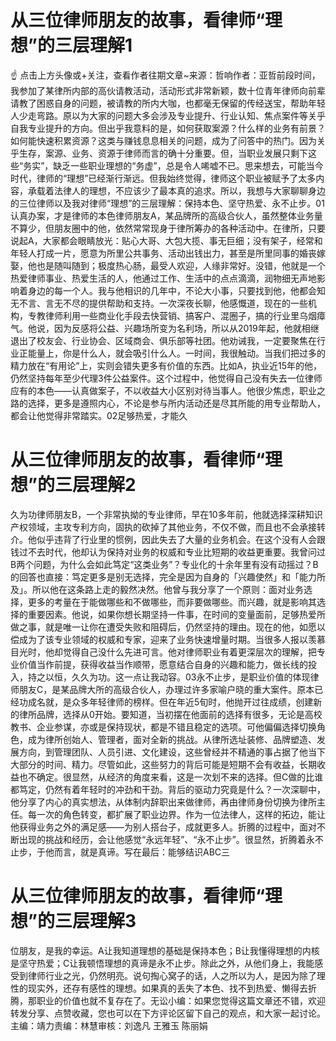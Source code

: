 # 从三位律师朋友的故事，看律师“理想”的三层理解1

☝ 点击上方头像或+关注，查看作者往期文章~来源：哲响作者：亚哲前段时间，我参加了某律所内部的高伙请教活动，活动形式非常新颖，数十位青年律师向前辈请教了困惑自身的问题，被请教的所内大咖，也都毫无保留的传经送宝，帮助年轻人少走弯路。原以为大家的问题大多会涉及专业提升、行业认知、焦点案件等关乎自我专业提升的方向。但出乎我意料的是，如何获取案源？什么样的业务有前景？如何能快速积累资源？这类与赚钱息息相关的问题，成为了问答中的热门。因为关乎生存，案源、业务、资源于律师而言的确十分重要。但，当职业发展只剩下这些“务实”，缺乏一些职业理想的“务虚”，总是令人唏嘘不已。思来想去，可能当今时代，律师的“理想”已经渐行渐远。但我始终觉得，律师这个职业被赋予了太多内容，承载着法律人的理想，不应该少了最本真的追求。所以，我想与大家聊聊身边的三位律师以及我对律师“理想”的三层理解：保持本色、坚守热爱、永不止步。01认真办案，才是律师的本色律师朋友A，某品牌所的高级合伙人，虽然整体业务量不算少，但朋友圈中的他，依然常常现身于律所筹办的各种活动中。在律所，只要说起A，大家都会眼睛放光：贴心大哥、大包大揽、事无巨细；没有架子，经常和年轻人打成一片，愿意为所里公共事务、活动出钱出力，甚至是所里同事的婚丧嫁娶，他也是随叫随到；极度热心肠，最受人欢迎，人缘非常好。没错，他就是一个热爱律师事业、热爱生活的人，他通过工作、生活中的点点滴滴，润物细无声地影响着身边的每一个人。我与他相识的几年中，不论大小事，只要找到他，他都会知无不言、言无不尽的提供帮助和支持。一次深夜长聊，他感慨道，现在的一些机构，专教律师利用一些商业化手段去快营销、搞客户、混圈子，搞的行业里乌烟瘴气。他说，因为反感将公益、兴趣场所变为名利场，所以从2019年起，他就相继退出了校友会、行业协会、区域商会、俱乐部等社团。他劝诫我，一定要聚焦在行业正能量上，你是什么人，就会吸引什么人。一时间，我很触动。当我们把过多的精力放在“有用论”上，实则会错失更多有价值的东西。比如A，执业近15年的他，仍然坚持每年至少代理3件公益案件。这个过程中，他觉得自己没有失去一位律师应有的本色——认真做案子，不以收益大小区别对待当事人。他很少焦虑，职业之路的选择，更多是遵照内心，不论是参与所内活动还是尽其所能的用专业帮助人，都会让他觉得非常踏实。02足够热爱，才能久

# 从三位律师朋友的故事，看律师“理想”的三层理解2

久为功律师朋友B，一个非常执拗的专业律师，早在10多年前，他就选择深耕知识产权领域，主攻专利方向，固执的砍掉了其他业务，不仅不做，而且也不会承接转介。他似乎违背了行业里的惯例，因此失去了大量的业务机会。在这个没有人会跟钱过不去时代，他却认为保持对业务的权威和专业比短期的收益更重要。我曾问过B两个问题，为什么会如此笃定“这类业务”？专业化的十余年里有没有动摇过？B的回答也直接：笃定更多是别无选择，完全是因为自身的「兴趣使然」和「能力所及」。所以他在这条路上走的毅然决然。他曾与我分享了一个原则：面对业务选择，更多的考量在于能做哪些和不做哪些，而非要做哪些。而兴趣，就是影响其选择的重要因素。他说，如果你想长期坚持一件事，在时间的变量面前，足够热爱所做之事，就是唯一让你在遭受失败和阻碍后，仍然坚持的理由。现在的他，如愿以偿成为了该专业领域的权威和专家，迎来了业务快速增量时期。当很多人报以羡慕目光时，他却觉得自己没什么先进可言。他对律师职业有着更深层次的理解，把专业价值当作前提，获得收益当作顺带，愿意结合自身的兴趣和能力，做长线的投入，持之以恒，久久为功。这一点让我动容。03永不止步，是职业价值的体现律师朋友C，是某品牌大所的高级合伙人，办理过许多家喻户晓的重大案件。原本已经功成名就，是众多年轻律师的榜样。但在年近5旬时，他抛开过往成绩，创建新的律所品牌，选择从0开始。要知道，当初摆在他面前的选择有很多，无论是高校教书、企业参谋，亦或是保持现状，都是不错且稳定的选项。可他偏偏选择切换角色，成为律所创始人、管理者，面对全新的挑战。从律所选址装修、品牌塑造、发展方向，到管理团队、人员引进、文化建设，这些曾经并不精通的事占据了他当下大部分的时间、精力。尽管如此，这些努力的背后可能是短期不会有收益，长期收益也不确定。很显然，从经济的角度来看，这是一次划不来的选择。但C做的比谁都笃定，仍然有着年轻时的冲劲和干劲。背后的驱动力究竟是什么？一次深聊中，他分享了内心的真实想法，从体制内辞职出来做律师，再由律师身份切换为律所主任。每一次的角色转变，都扩展了职业边界。作为一位法律人，这样的拓边，能让他获得业务之外的满足感——为别人搭台子，成就更多人。折腾的过程中，面对不断出现的挑战和经历，会让他感觉“永远年轻”、“永不止步”。很显然，折腾着永不止步，于他而言，就是真谛。写在最后：能够结识ABC三

# 从三位律师朋友的故事，看律师“理想”的三层理解3

位朋友，是我的幸运。A让我知道理想的基础是保持本色；B让我懂得理想的内核是坚守热爱；C让我顿悟理想的真谛是永不止步。除此之外，从他们身上，我能感受到律师行业之光，仍然明亮。说句掏心窝子的话，人之所以为人，是因为除了理性的现实外，还存有感性的理想。如果真的丢失了本色、找不到热爱、懒得去折腾，那职业的价值也就不复存在了。无讼小编：如果您觉得这篇文章还不错，欢迎转发分享、点赞收藏，您也可以在下方评论区留下自己的观点，和大家一起讨论。主编：靖力责编：林慧审核：刘逸凡 王雅玉 陈丽娟 

